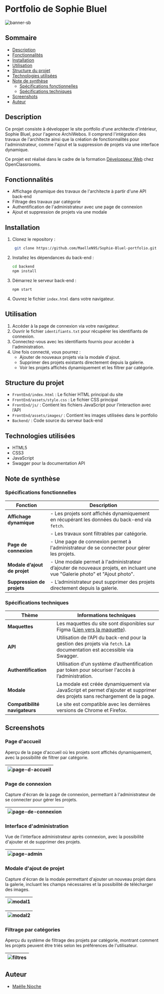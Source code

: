 # Portfolio de Sophie Bluel
![banner-sb](https://github.com/user-attachments/assets/a99aff25-b0c6-4f97-a1c8-eab2acd626c2)

## Sommaire

- [Description](#description)
- [Fonctionnalités](#fonctionnalités)
- [Installation](#installation)
- [Utilisation](#utilisation)
- [Structure du projet](#structure-du-projet)
- [Technologies utilisées](#technologies-utilisées)
- [Note de synthèse](#note-de-synthèse)
  - [Spécifications fonctionnelles](#spécifications-fonctionnelles)
  - [Spécifications techniques](#spécifications-techniques)
- [Screenshots](#screenshots)
- [Auteur](#auteur)

## Description

Ce projet consiste à développer le site portfolio d'une architecte d'intérieur, Sophie Bluel, pour l'agence ArchiWebos.
Il comprend l'intégration des travaux de l'architecte ainsi que la création de fonctionnalités pour l'administrateur, comme l'ajout et la suppression de projets via une interface dynamique.

Ce projet est réalisé dans le cadre de la formation [Développeur Web](https://openclassrooms.com/fr/paths/899-developpeur-web) chez OpenClassrooms.

## Fonctionnalités
- Affichage dynamique des travaux de l'architecte à partir d'une API back-end
- Filtrage des travaux par catégorie
- Authentification de l'administrateur avec une page de connexion
- Ajout et suppression de projets via une modale

## Installation
1. Clonez le repository :
   ```bash
    git clone https://github.com/MaelleN95/Sophie-Bluel-portfolio.git
2. Installez les dépendances du back-end :
   ```bash
   cd backend
   npm install
3. Démarrez le serveur back-end :
   ```bash
   npm start
4. Ouvrez le fichier `index.html` dans votre navigateur.

## Utilisation

1. Accéder à la page de connexion via votre navigateur.
2. Ouvrir le fichier `identifiants.txt` pour récupérer les identifiants de connexion.
3. Connectez-vous avec les identifiants fournis pour accéder à l'administration.
4. Une fois connecté, vous pourrez :
   - Ajouter de nouveaux projets via la modale d'ajout.
   - Supprimer des projets existants directement depuis la galerie.
   - Voir les projets affichés dynamiquement et les filtrer par catégorie.

## Structure du projet

- `FrontEnd/index.html` : Le fichier HTML principal du site
- `FrontEnd/assets/style.css` : Le fichier CSS principal
- `FrontEnd/js/` : Contient les fichiers JavaScript pour l’interaction avec l’API
- `FrontEnd/assets/images/` : Contient les images utilisées dans le portfolio
- `Backend/` : Code source du serveur back-end

## Technologies utilisées
- HTML5
- CSS3
- JavaScript
- Swagger pour la documentation API

## Note de synthèse

### Spécifications fonctionnelles

| Fonction                | Description                                                                                                      |
|-------------------------|------------------------------------------------------------------------------------------------------------------|
| **Affichage dynamique**  | - Les projets sont affichés dynamiquement en récupérant les données du back-end via `fetch`.                      |
|                         | - Les travaux sont filtrables par catégorie.                                                                     |
| **Page de connexion**    | - Une page de connexion permet à l'administrateur de se connecter pour gérer les projets.                        |
| **Modale d’ajout de projet** | - Une modale permet à l'administrateur d’ajouter de nouveaux projets, en incluant une vue "Galerie photo" et "Ajout photo". |
| **Suppression de projets** | - L’administrateur peut supprimer des projets directement depuis la galerie.                                     |

### Spécifications techniques

| Thème                      | Informations techniques                                                                                      |
|----------------------------|--------------------------------------------------------------------------------------------------------------|
| **Maquettes**               | Les maquettes du site sont disponibles sur Figma ([Lien vers la maquette](https://www.figma.com/design/kfKHknHySoTibZfdolGAX6/Sophie-Bluel---Desktop?node-id=0-1&node-type=canvas)).                                     |
| **API**                     | Utilisation de l’API du back-end pour la gestion des projets via `fetch`. La documentation est accessible via Swagger. |
| **Authentification**        | Utilisation d'un système d’authentification par token pour sécuriser l'accès à l’administration.               |
| **Modale**                  | La modale est créée dynamiquement via JavaScript et permet d’ajouter et supprimer des projets sans rechargement de la page. |
| **Compatibilité navigateurs** | Le site est compatible avec les dernières versions de Chrome et Firefox.                                      |

## Screenshots

### Page d'accueil

Aperçu de la page d'accueil où les projets sont affichés dynamiquement, avec la possibilité de filtrer par catégorie.

|![page-d-accueil](https://github.com/user-attachments/assets/43c0c716-0ffc-45cf-853e-90e92a6812aa)|
|-|

### Page de connexion

Capture d'écran de la page de connexion, permettant à l'administrateur de se connecter pour gérer les projets.

|![page-de-connexion](https://github.com/user-attachments/assets/029a4413-ec80-45f3-85dc-02c46a453c33)|
|-|

### Interface d'administration

Vue de l'interface administrateur après connexion, avec la possibilité d'ajouter et de supprimer des projets.

|![page-admin](https://github.com/user-attachments/assets/e441d872-bda8-466b-a6a6-543bcf0a3179)|
|-|

### Modale d'ajout de projet

Capture d'écran de la modale permettant d'ajouter un nouveau projet dans la galerie, incluant les champs nécessaires et la possibilité de télécharger des images.

|![modal1](https://github.com/user-attachments/assets/e47e5d0f-3de5-4e7f-b55a-1aa0789f640b)|
|-|

|![modal2](https://github.com/user-attachments/assets/b43cb785-0e0f-4a07-8bc4-3afde8f64c9d)|
|-|

### Filtrage par catégories

Aperçu du système de filtrage des projets par catégorie, montrant comment les projets peuvent être triés selon les préférences de l'utilisateur.

|![filtres](https://github.com/user-attachments/assets/9ee7db29-fc01-4e7c-a0a9-71b08410a4ba)|
|-|

## Auteur

- [Maëlle Nioche](https://www.linkedin.com/in/maelle-nioche/)
